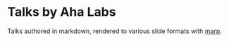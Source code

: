 # Talks by Aha Labs

Talks authored in markdown, rendered to various slide formats with [marp](https://github.com/marp-team/marp-cli?tab=readme-ov-file).

